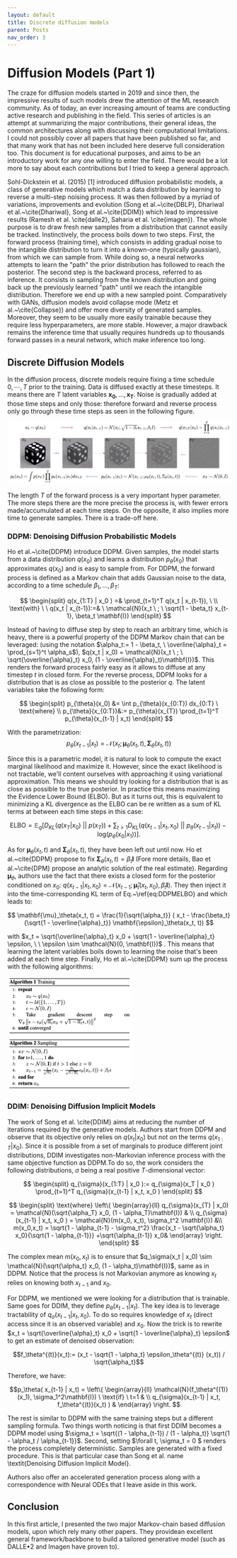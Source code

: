 ```yaml
---
layout: default
title: Discrete diffusion models
parent: Posts
nav_order: 3
---
```


# Diffusion Models (Part 1)

The craze for diffusion models started in 2019 and since then, the impressive results of such models drew the attention of the ML research community. As of today, an ever increasing amount of teams are conducting active research and publishing in the field. This series of articles is an attempt at summarizing the major contributions, their general ideas, the common architectures along with discussing their computational limitations. I could not possibly cover all papers that have been published so far, and that many work that has not been included here deserve full consideration too. This document is for educational purposes, and aims to be an introductory work for any one willing to enter the field. There would be a lot more to say about each contributions but I tried to keep a general approach.

Sohl-Dickstein et al. (2015) [1] introduced diffusion probabilistic models, a class of generative models which match a data distribution by learning to reverse a multi-step noising process. It was then followed by a myriad of variations, improvements and evolution (Song et al.~\cite{DBLP}, Dhariwal et al.~\cite{Dhariwal}, Song et al.~\cite{DDIM}) which lead to impressive results (Ramesh et al. \cite{dalle2}, Saharia et al. \cite{imagen}). The whole purpose is to draw fresh new samples from a distribution that cannot easily be tracked.  Instinctively, the process boils down to two steps. First, the forward process (training time), which consists in adding gradual noise to the intangible distribution to turn it into a known-one (typically gaussian), from which we can sample from. While doing so, a neural networks attempts to learn the "path" the prior distribution has followed to reach the posterior. The second step is the backward process, referred to as inference. It consists in sampling from the known distribution and going back up the previously learned "path" until we reach the intangible distribution. Therefore we end up with a new sampled point. Comparatively with GANs, diffusion models avoid collapse mode (Metz et al.~\cite{Collapse}) and offer more diversity of generated samples. Moreover, they seem to be usually more easily trainable because they require less hyperparameters, are more stable. However, a major drawback remains the inference time that usually requires hundreds up to thousands forward passes in a neural network, which make inference too long.

## Discrete Diffusion Models 

In the diffusion process, discrete models require fixing a time schedule $0, \cdots, T$ prior to the training. Data is diffused exactly at these timesteps. It means there are $T$ latent variables $\mathbf{x_0}, \dots, \mathbf{x_T}$. Noise is gradually added at those time steps and only those: therefore forward and reverse process only go through these time steps as seen in the following figure. 

![](../../img/process.png)

The length $T$ of the forward process is a very important hyper parameter. The more steps there are the more precise the process is, with fewer errors made/accumulated at each time steps. On the opposite, it also implies more time to generate samples. There is a trade-off here.

### DDPM: Denoising Diffusion Probabilistic Models


Ho et al.~\cite{DDPM} introduce DDPM. Given samples, the model starts from a data distribution $q(x_0)$ and learns a distribution $p_{\theta}(x_0)$ that approximates $q(x_0)$ and is easy to sample from. For DDPM, the forward process is defined as a Markov chain that adds Gaussian noise to the data, according to a time schedule $\beta_1, \dots, \beta_T$:

$$
  \begin{split}
  q(x_{1:T} | x_0 ) =& \prod_{t=1}^T q(x_t | x_{t-1}), \  
  \\ \text{with} \ \ 
  q(x_t | x_{t-1}):=& \ \mathcal{N}(x_t \ ; \ \sqrt{1 - \beta_t} x_{t-1}, \beta_t \mathbf{I})
  \end{split}
$$

Instead of having to diffuse step by step to reach an arbitrary time, which is heavy, there is a powerful property of the DDPM Markov chain that can be leveraged: (using the notation $\alpha_t:= 1 - \beta_t, \ \overline{\alpha}_t = \prod_{s=1}^t \alpha_s$), $q(x_t | x_0) = \mathcal{N}(x_t \ ; \ \sqrt{\overline{\alpha}_t} x_0, (1 - \overline{\alpha}_t)\mathbf{I})$. This renders the forward process fairly easy as it allows to diffuse at any timestep $t$ in closed form.  For the reverse process, DDPM looks for a distribution that is as close as possible to the posterior $q$. The latent variables take the following form: 

$$
\begin{split}
  p_{\theta}(x_0) &= \int p_{\theta}(x_{0:T}) dx_{0:T} \  
  \text{where}  \\
  p_{\theta}(x_{0:T})&:= p_{\theta}(x_{T}) \prod_{t=1}^T p_{\theta}(x_{t-1} | x_t) 
  \end{split}
$$

With the parametrization: 
$$
p_{\theta}(x_{t-1} | x_t) = 
  \mathcal{N}( x_t ; \mathbf{\mu}_\theta(x_t, t), \mathbf{\Sigma}_\theta(x_t, t))
$$

Since this is a parametric model, it is natural to look to compute the exact marginal likelihood and maximize it. However, since the exact likelihood is not tractable, we'll content ourselves with approaching it using variational approximation. This means we should try looking for a distribution that is as close as possible to the true posterior. In practice this means maximizing the Evidence Lower Bound (ELBO). But as it turns out,  this is equivalent to minimizing a KL divergence as the ELBO can be re written as a sum of KL terms at between each time steps in this case:

$$
\text{ELBO} = \mathbb{E}_q[D_{KL}(q(x_T | x_0) \ || \ p(x_T)) + \sum_{t > 1} D_{KL}(q(x_{t-1} | x_t, x_0) \ || \ p_\theta(x_{t-1} | x_t)) - \text{log}(p_\theta(x_0 | x_1))].
$$

As for $\mathbf{\mu}_\theta(x_t, t)$ and $\mathbf{\Sigma}_\theta(x_t, t)$, they have been left out until now. Ho et al.\~cite{DDPM} propose to fix $\mathbf{\Sigma}_\theta(x_t, t) = \beta_t \mathbf{I}$ (Fore more details, Bao et al.~\cite{DPM} propose an analytic solution of the real estimate). Regarding $\mathbf{\mu}_\theta$, authors use the fact that there exists a closed form for the posterior conditioned on $x_0$:  $q(x_{t-1} | x_t, x_0) = \mathcal{N}(x_{t-1}; \mathbf{\tilde{\mu}}_t(x_t, x_0), \tilde{\beta}_t \mathbf{I})$. They then inject it into the time-corresponding KL term of Eq.~\ref{eq:DDPMELBO} and which leads to: 

$$
\mathbf{\mu}_\theta(x_t, t) = \frac{1}{\sqrt{\alpha_t}} ( x_t - \frac{\beta_t}{\sqrt{1 - \overline{\alpha}_t}} \mathbf{\epsilon}_\theta(x_t, t))
$$

with $x_t = \sqrt{\overline{\alpha}_t} x_0 + \sqrt{1 - \overline{\alpha}_t} \epsilon, \ \ \epsilon \sim \mathcal{N}(0, \mathbf{I})$ . This means that learning the latent variables boils down to learning the noise that's been added at each time step. Finally, Ho et al.~\cite{DDPM} sum up the process with the following algorithms:

![](../../img/algoDDPM.png)

### DDIM: Denoising Diffusion Implicit Models

The work of Song et al. \cite{DDIM} aims at reducing the number of iterations required by the generative models. Authors start from DDPM and observe that its objective only relies on $q(x_t | x_0)$ but not on the terms $q(x_{1:T} | x_0)$. Since it is possible from a set of marginals to produce different joint distributions, DDIM investigates non-Markovian inference process with the same objective function as DDPM.To do so, the work considers the following distributions, $\sigma$ being a real positive $T$-dimensional vector: 

$$
\begin{split}
  q_{\sigma}(x_{1:T} | x_0 ):= q_{\sigma}(x_T | x_0 ) \prod_{t=1}^T q_{\sigma}(x_{t-1} | x_t, x_0 )
  \end{split}
$$

$$
\begin{split}
  \text{where}
  \left\{
    \begin{array}{ll}
        q_{\sigma}(x_{T} | x_0) = \mathcal{N}(\sqrt{\alpha_T} x_0, (1 - \alpha_T)\mathbf{I}) & \\
        q_{\sigma}(x_{t-1} | x_t, x_0 ) = \mathcal{N}(m(x_0, x_t), \sigma_t^2 \mathbf{I}) &\\
        m(x_0,x_t) =  \sqrt{1 - \alpha_{t-1} - \sigma_t^2} \frac{x_t - \sqrt{\alpha_t} x_0}{\sqrt{1 - \alpha_{t-1}}} +\sqrt{\alpha_{t-1}} x_0&
    \end{array}
\right.
  \end{split}
$$

The complex mean $m(x_0, x_t)$ is to ensure that $q_\sigma(x_t | x_0) \sim \mathcal{N}(\sqrt{\alpha_t} x_0, (1 - \alpha_t)\mathbf{I})$, same as in DDPM. Notice that the process is not Markovian anymore as knowing $x_t$ relies on knowing both $x_{t-1}$ and $x_0$. 

For DDPM, we mentioned we were looking for a distribution that is trainable. Same goes for DDIM, they define $p_\theta( x_{t-1} | x_t)$. The key idea is to leverage tractability of $q_{\sigma}(x_{t-1} | x_t, x_0 )$. To do so requires knowledge of $x_t$ (direct access since it is an observed variable) and $x_0$. Now the trick is to rewrite $x_t = \sqrt{\overline{\alpha}_t} x_0 + \sqrt{1 - \overline{\alpha}_t} \epsilon$ to get an estimate of denoised observation: 

$$f_\theta^{(t)}(x_t):= (x_t - \sqrt{1 - \alpha_t} \epsilon_\theta^{(t)} (x_t)) / \sqrt{\alpha_t}$$

Therefore, we have: 


$$p_\theta( x_{t-1} | x_t) = 
    \left\{
    \begin{array}{ll}
        \mathcal{N}(f_\theta^{(1)}(x_1), \sigma_1^2\mathbf{I}) \ \text{if} \ t=1  & \\
        q_{\sigma}(x_{t-1} | x_t, f_\theta^{(t)}(x_t) ) &
    \end{array}
\right.
$$

The rest is similar to DDPM with the same training steps but a different sampling formula. Two things worth noticing is that first DDIM becomes a DDPM model using $\sigma_t = \sqrt{(1 - \alpha_{t-1}) / (1 - \alpha_t)} \sqrt{1 - \alpha_t / \alpha_{t-1}}$. Second, setting $\forall t, \sigma_t = 0 $ renders the process completely deterministic. Samples are generated with a fixed procedure. This is that particular case than Song et al. name \textit{Denoising Diffusion Implicit Model}.

Authors also offer an accelerated generation process along with a correspondence with Neural ODEs that I leave aside in this work. 


## Conclusion

In this first article, I presented the two major Markov-chain based diffusion models, upon which rely many other papers. They providean excellent general framework/backbone to build a tailored generative model (such as DALLE•2 and Imagen have proven to).